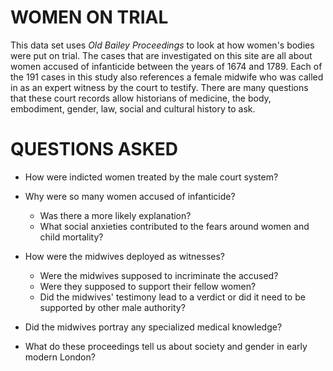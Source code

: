 WOMEN ON TRIAL
==============
This data set uses <em>Old Bailey Proceedings</em> to look at how women's bodies were put on trial. The cases that are investigated on this site are all about women accused of infanticide between the years of 1674 and 1789. Each of the 191 cases in this study also references a female midwife who was called in as an expert witness by the court to testify. There are many questions that these court records allow historians of medicine, the body, embodiment, gender, law, social and cultural history to ask.

QUESTIONS ASKED
===============
- How were indicted women treated by the male court system?
- Why were so many women accused of infanticide?
  - Was there a more likely explanation?
  - What social anxieties contributed to the fears around women and child mortality?

- How were the midwives deployed as witnesses?
  - Were the midwives supposed to incriminate the accused?
  - Were they supposed to support their fellow women?
  - Did the midwives' testimony lead to a verdict or did it need to be supported by other male authority?
- Did the midwives portray any specialized medical knowledge?

- What do these proceedings tell us about society and gender in early modern London?
